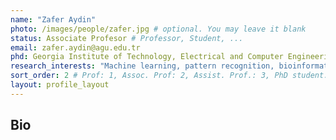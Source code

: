 ```yaml
---
name: "Zafer Aydin"
photo: /images/people/zafer.jpg # optional. You may leave it blank 
status: Associate Profesor # Professor, Student, ... 
email: zafer.aydin@agu.edu.tr
phd: Georgia Institute of Technology, Electrical and Computer Engineering, 2008 # optional. You may leave it blank
research_interests: "Machine learning, pattern recognition, bioinformatics, computational biology, protein structure prediction"
sort_order: 2 # Prof: 1, Assoc. Prof: 2, Assist. Prof.: 3, PhD student: 4, MSc student: 5, Undergrad student: 6
layout: profile_layout
---
```

## Bio
